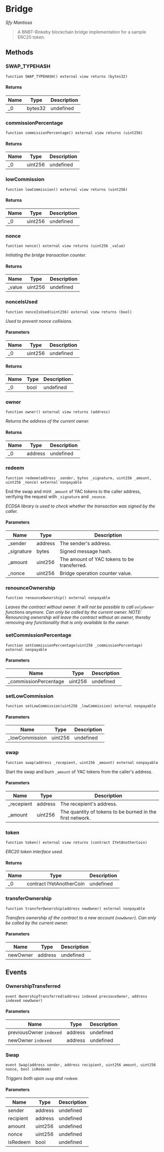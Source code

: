 # Bridge

*Sfy Mantissa*

> A BNBT-Rinkeby blockchain bridge implementation for a sample        ERC20 token.





## Methods

### SWAP_TYPEHASH

```solidity
function SWAP_TYPEHASH() external view returns (bytes32)
```






#### Returns

| Name | Type | Description |
|---|---|---|
| _0 | bytes32 | undefined |

### commissionPercentage

```solidity
function commissionPercentage() external view returns (uint256)
```






#### Returns

| Name | Type | Description |
|---|---|---|
| _0 | uint256 | undefined |

### lowCommission

```solidity
function lowCommission() external view returns (uint256)
```






#### Returns

| Name | Type | Description |
|---|---|---|
| _0 | uint256 | undefined |

### nonce

```solidity
function nonce() external view returns (uint256 _value)
```



*Initiating the bridge transaction counter.*


#### Returns

| Name | Type | Description |
|---|---|---|
| _value | uint256 | undefined |

### nonceIsUsed

```solidity
function nonceIsUsed(uint256) external view returns (bool)
```



*Used to prevent nonce collisions.*

#### Parameters

| Name | Type | Description |
|---|---|---|
| _0 | uint256 | undefined |

#### Returns

| Name | Type | Description |
|---|---|---|
| _0 | bool | undefined |

### owner

```solidity
function owner() external view returns (address)
```



*Returns the address of the current owner.*


#### Returns

| Name | Type | Description |
|---|---|---|
| _0 | address | undefined |

### redeem

```solidity
function redeem(address _sender, bytes _signature, uint256 _amount, uint256 _nonce) external nonpayable
```

End the swap and mint `_amount` of YAC tokens to the caller         address, verifying the request with `_signature` and `_nounce`.

*ECDSA library is used to check whether the transaction was signed      by the caller.*

#### Parameters

| Name | Type | Description |
|---|---|---|
| _sender | address | The sender&#39;s address. |
| _signature | bytes | Signed message hash. |
| _amount | uint256 | The amount of YAC tokens to be transferred. |
| _nonce | uint256 | Bridge operation counter value. |

### renounceOwnership

```solidity
function renounceOwnership() external nonpayable
```



*Leaves the contract without owner. It will not be possible to call `onlyOwner` functions anymore. Can only be called by the current owner. NOTE: Renouncing ownership will leave the contract without an owner, thereby removing any functionality that is only available to the owner.*


### setCommissionPercentage

```solidity
function setCommissionPercentage(uint256 _commissionPercentage) external nonpayable
```





#### Parameters

| Name | Type | Description |
|---|---|---|
| _commissionPercentage | uint256 | undefined |

### setLowCommission

```solidity
function setLowCommission(uint256 _lowCommission) external nonpayable
```





#### Parameters

| Name | Type | Description |
|---|---|---|
| _lowCommission | uint256 | undefined |

### swap

```solidity
function swap(address _recepient, uint256 _amount) external nonpayable
```

Start the swap and burn `_amount` of YAC tokens from         the caller&#39;s address.



#### Parameters

| Name | Type | Description |
|---|---|---|
| _recepient | address | The recepient&#39;s address. |
| _amount | uint256 | The quantity of tokens to be burned in the first network. |

### token

```solidity
function token() external view returns (contract IYetAnotherCoin)
```



*ERC20 token interface used.*


#### Returns

| Name | Type | Description |
|---|---|---|
| _0 | contract IYetAnotherCoin | undefined |

### transferOwnership

```solidity
function transferOwnership(address newOwner) external nonpayable
```



*Transfers ownership of the contract to a new account (`newOwner`). Can only be called by the current owner.*

#### Parameters

| Name | Type | Description |
|---|---|---|
| newOwner | address | undefined |



## Events

### OwnershipTransferred

```solidity
event OwnershipTransferred(address indexed previousOwner, address indexed newOwner)
```





#### Parameters

| Name | Type | Description |
|---|---|---|
| previousOwner `indexed` | address | undefined |
| newOwner `indexed` | address | undefined |

### Swap

```solidity
event Swap(address sender, address recipient, uint256 amount, uint256 nonce, bool isRedeem)
```



*Triggers both upon `swap` and `redeem`.*

#### Parameters

| Name | Type | Description |
|---|---|---|
| sender  | address | undefined |
| recipient  | address | undefined |
| amount  | uint256 | undefined |
| nonce  | uint256 | undefined |
| isRedeem  | bool | undefined |



